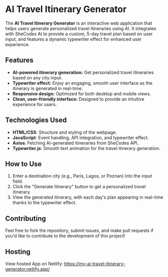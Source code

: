 # AI Travel Itinerary Generator

The **AI Travel Itinerary Generator** is an interactive web application that helps users generate personalized travel itineraries using AI. It integrates with SheCodes AI to provide a custom, 5-day travel plan based on user input, and features a dynamic typewriter effect for enhanced user experience.

## Features
- **AI-powered itinerary generation:** Get personalized travel itineraries based on any city input.
- **Typewriter effect:** Enjoy an engaging, smooth user interface as the itinerary is generated in real-time.
- **Responsive design:** Optimized for both desktop and mobile views.
- **Clean, user-friendly interface:** Designed to provide an intuitive experience for users.

## Technologies Used
- **HTML/CSS**: Structure and styling of the webpage.
- **JavaScript**: Event handling, API integration, and typewriter effect.
- **Axios**: Fetching AI-generated itineraries from SheCodes API.
- **Typewriter.js**: Smooth text animation for the travel itinerary generation.

## How to Use
1. Enter a destination city (e.g., Paris, Lagos, or Poznan) into the input field.
2. Click the "Generate Itinerary" button to get a personalized travel itinerary.
3. View the generated itinerary, with each day's plan appearing in real-time thanks to the typewriter effect.

## Contributing
Feel free to fork the repository, submit issues, and make pull requests if you'd like to contribute to the development of this project!

## Hosting
View hosted App on Netlify: https://my-ai-travel-itinerary-generator.netlify.app/
